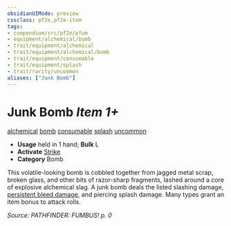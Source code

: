 ```yaml
---
obsidianUIMode: preview
cssclass: pf2e,pf2e-item
tags:
- compendium/src/pf2e/pfum
- equipment/alchemical/bomb
- trait/equipment/alchemical
- trait/equipment/alchemical/bomb
- trait/equipment/consumable
- trait/equipment/splash
- trait/rarity/uncommon
aliases: ["Junk Bomb"]
---
```

# Junk Bomb *Item 1+*  
[alchemical](alchemical.md)  [bomb](bomb.md)  [consumable](consumable.md)  [splash](splash.md)  [uncommon](uncommon.md)  

- **Usage** held in 1 hand; **Bulk** L
- **Activate** [Strike](strike.md)
- **Category** Bomb

This volatile-looking bomb is cobbled together from jagged metal scrap, broken glass, and other bits of razor-sharp fragments, lashed around a core of explosive alchemical slag. A junk bomb deals the listed slashing damage, [persistent bleed damage](conditions.md#Persistent%20Damage), and piercing splash damage. Many types grant an item bonus to attack rolls.

*Source: PATHFINDER: FUMBUS! p. 0*